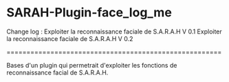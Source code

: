 SARAH-Plugin-face_log_me
========================

Change log :
Exploiter la reconnaissance faciale de S.A.R.A.H V 0.1
Exploiter la reconnaissance faciale de S.A.R.A.H V 0.2

======================================================

Bases d'un plugin qui permetrait d'exploiter les fonctions de reconnaissance facial de S.A.R.A.H.

